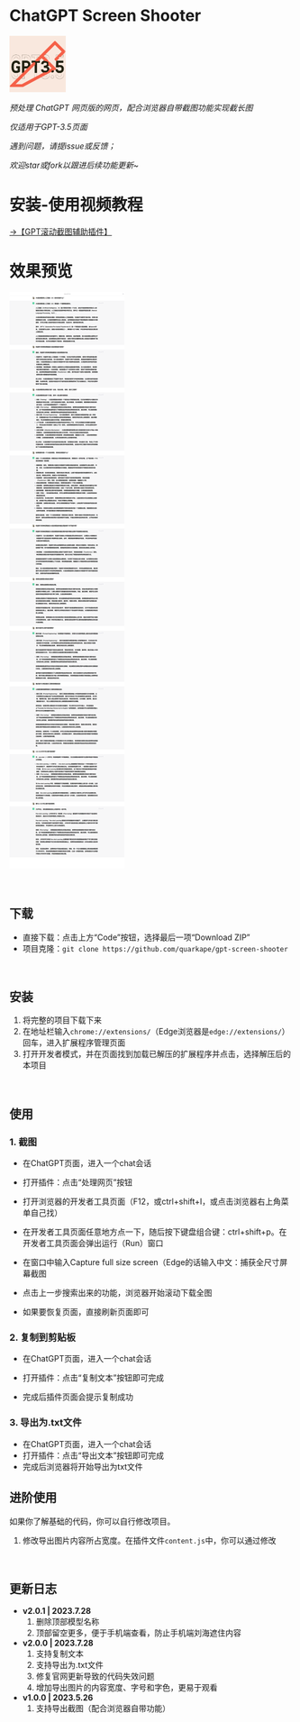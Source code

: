 #  ChatGPT Screen Shooter

<img src="img/cut.png" alt="image" style="height:100px" />

*预处理 ChatGPT 网页版的网页，配合浏览器自带截图功能实现截长图*

*仅适用于GPT-3.5页面*

*遇到问题，请提issue或反馈；*

*欢迎star或fork以跟进后续功能更新~*



# 安装-使用视频教程

[→【GPT滚动截图辅助插件】 ](https://www.bilibili.com/video/BV17L411z74w/?share_source=copy_web&vd_source=129e224f53094032a11cf21e89c97c2f)



# 效果预览

![处理后的页面效果](img/xg.png)

&nbsp;&nbsp;

## 下载

- 直接下载：点击上方“Code”按钮，选择最后一项“Download ZIP”
- 项目克隆：`git clone https://github.com/quarkape/gpt-screen-shooter`

&nbsp;

## 安装

1. 将完整的项目下载下来
2. 在地址栏输入`chrome://extensions/`（Edge浏览器是`edge://extensions/`）回车，进入扩展程序管理页面
3. 打开开发者模式，并在页面找到加载已解压的扩展程序并点击，选择解压后的本项目

&nbsp;

## 使用

### 1. 截图

- 在ChatGPT页面，进入一个chat会话

- 打开插件：点击“处理网页”按钮

- 打开浏览器的开发者工具页面（F12，或ctrl+shift+I，或点击浏览器右上角菜单自己找）

- 在开发者工具页面任意地方点一下，随后按下键盘组合键：ctrl+shift+p。在开发者工具页面会弹出运行（Run）窗口

- 在窗口中输入Capture full size screen（Edge的话输入中文：捕获全尺寸屏幕截图

- 点击上一步搜索出来的功能，浏览器开始滚动下载全图

- 如果要恢复页面，直接刷新页面即可

  

### 2. 复制到剪贴板

- 在ChatGPT页面，进入一个chat会话

- 打开插件：点击“复制文本”按钮即可完成

- 完成后插件页面会提示复制成功

  

### 3. 导出为.txt文件

- 在ChatGPT页面，进入一个chat会话
- 打开插件：点击“导出文本”按钮即可完成
- 完成后浏览器将开始导出为txt文件







## 进阶使用

如果你了解基础的代码，你可以自行修改项目。

1. 修改导出图片内容所占宽度。在插件文件`content.js`中，你可以通过修改

&nbsp;

##  更新日志

- **v2.0.1 | 2023.7.28**
  1. 删除顶部模型名称
  2. 顶部留空更多，便于手机端查看，防止手机端刘海遮住内容
- **v2.0.0 | 2023.7.28**
  1. 支持复制文本
  2. 支持导出为.txt文件
  3. 修复官网更新导致的代码失效问题
  4. 增加导出图片的内容宽度、字号和字色，更易于观看
- **v1.0.0 | 2023.5.26**
  1. 支持导出截图（配合浏览器自带功能）
